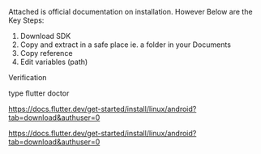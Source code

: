 Attached is official documentation on installation.
However Below are the Key Steps:

1. Download SDK
2. Copy and extract in a safe place ie. a folder in your Documents
3. Copy reference
4. Edit variables (path) 

Verification

type  flutter doctor

https://docs.flutter.dev/get-started/install/linux/android?tab=download&authuser=0


https://docs.flutter.dev/get-started/install/linux/android?tab=download&authuser=0